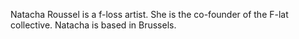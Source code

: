 Natacha Roussel is a f-loss artist. She is the co-founder of the F-lat
collective. Natacha is based in Brussels.
